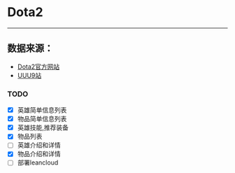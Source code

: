 # Dota2
------
## 数据来源：
- [Dota2官方网站](http://www.dota2.com.cn)
- [UUU9站](http://db.dota2.uuu9.com/)

### TODO
- [x] 英雄简单信息列表 
- [x] 物品简单信息列表
- [x] 英雄技能,推荐装备
- [x] 物品列表
- [ ] 英雄介绍和详情
- [x] 物品介绍和详情
- [ ] 部署leancloud
